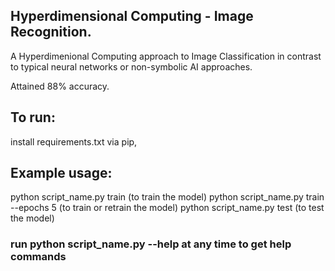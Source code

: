 ## Hyperdimensional Computing - Image Recognition.

A Hyperdimenional Computing approach to Image Classification in contrast to typical neural networks or non-symbolic AI approaches.

Attained 88% accuracy.

## To run: 

 install requirements.txt via pip,

## Example usage:

python script_name.py train (to train the model)
python script_name.py train --epochs 5 (to train or retrain the model)
python script_name.py test (to test the model)

### run python script_name.py --help at any time to get help commands
